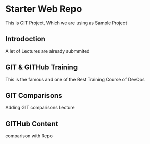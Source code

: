 # Starter Web Repo

This is GIT Project, Which we are using as Sample Project

## Introdoction
A let of Lectures are already submmited

## GIT & GITHub Training
This is the famous and one of the Best Training Course of DevOps

## GIT Comparisons
Adding GIT comparisons Lecture

## GITHub Content
comparison with Repo